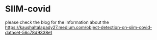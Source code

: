 # SIIM-covid
please check the blog for the  information about the https://kaushaltalapady27.medium.com/object-detection-on-siim-covid-dataset-56c78d9338e1
